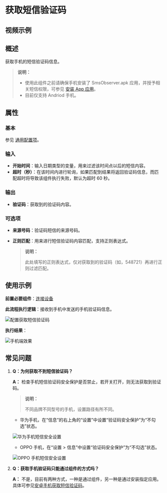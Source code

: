 # 获取短信验证码

## 视频示例

## 概述

获取手机的短信验证码信息。

> **说明：**
>
> - 使用此组件之前请确保手机安装了 SmsObserver.apk 应用，并授予相关短信权限，可参见 [安装 App 应用](../../Studio/process/developProject/MobileDevicesManage/AutomationConfiguration.md)。
> - 目前仅支持 Andriod 手机。

## 属性

### 基本

参见 [通用配置项](../Appendix/CommonConfigurationItems.md)。

### 输入

- **开始时间**：输入日期类型的变量，用来过滤该时间点以后的短信内容。
- **超时（秒）**：在该时间内进行轮询，如果匹配到结果将返回验证码信息，而匹配超时将导致该组件执行失败，默认为超时 60 秒。

### 输出

- **验证码**：获取到的验证码内容。

### 可选项

- **来源号码**：验证码短信的来源号码。
- **正则匹配**：用来进行短信验证码内容匹配，支持正则表达式。

    >**说明：**
    >
    >此处填写的正则表达式，仅对获取到的验证码（如，548721）再进行正则过滤匹配。

## 使用示例

**前置必要组件**：[连接设备](./MobileConnect.md)

**此流程执行逻辑**：接收到手机中发送的手机验证码信息。

![配置获取短信验证码](https://docimages.blob.core.chinacloudapi.cn/images/Activities/smscodevarials20201230.png)

**执行结果**：

![手机端效果](https://docimages.blob.core.chinacloudapi.cn/images/Activities/runprocesssmscode20201230.png)

## 常见问题

1. **Q：为何获取不到短信验证码？**

    **A：** 检查手机短信验证码安全保护是否禁止，若开关打开，则无法获取到验证码。

   > **说明：**
   >
   > 不同品牌不同型号的手机，设置路径有所不同。

   - 华为手机，在“信息”的右上角的“设置”中设置“验证码安全保护”为“不勾选”状态。

    ![华为手机短信安全设置](https://docimages.blob.core.chinacloudapi.cn/images/Activities/smssetting20201230.png)

   - OPPO 手机，在“设置 > 信息”中设置“验证码安全保护”为“不勾选”状态。

    ![OPPO 手机短信安全设置](https://docimages.blob.core.chinacloudapi.cn/images/Studio/opposetting20210618.png)

2. **Q：获取手机验证码只能通过组件的方式吗？**

   **A：** 不是，目前有两种方式，一种是通过组件，另一种是通过安装指定应用。具体可参见[安卓手机获取短信验证码](../../BestPractices/GetAndroidSMSCode.md)。
